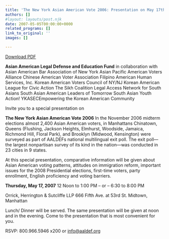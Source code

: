 ```yaml
---
title: 'The New York Asian American Vote 2006: Presentation on May 17th'
authors: []
#layout: layouts/post.njk
date: 2007-05-05T00:00:00+0000
related_programs: []
link_to_original: ''
images: []

---
```

[Download PDF ](/missing/2007-05-05_287_TheNewYorkAsia.pdf)

**Asian American Legal Defense and Education Fund** in collaboration with Asian American Bar Association of New York Asian Pacific American Voters Alliance Chinese American Voter Association Filipino American Human Services, Inc. Korean American Voters Council of NY/NJ Korean American League for Civic Action The Sikh Coalition Legal Access Network for South Asians  South Asian American Leaders of Tomorrow South Asian Youth Action!  YKASECEmpowering the Korean American Community

Invite you to a special presentation on

**The New York Asian American Vote 2006** In the November 2006 midterm elections almost 2,400 Asian American voters, in Manhattans Chinatown, Queens (Flushing, Jackson Heights, Elmhurst, Woodside, Jamaica, Richmond Hill, Floral Park), and Brooklyn (Midwood, Kensington) were surveyed as part of AALDEFs national multilingual exit poll. The exit poll—the largest nonpartisan survey of its kind in the nation—was conducted in 23 cities in 9 states.

At this special presentation, comparative information will be given about Asian American voting patterns, attitudes on immigration reform, important issues for the 2008 Presidential elections, first-time voters, party enrollment, English proficiency and voting barriers.

**Thursday, May 17, 2007** 12 Noon to 1:00 PM – or – 6:30 to 8:00 PM

Orrick, Herrington & Sutcliffe LLP 666 Fifth Ave. at 53rd St. Midtown, Manhattan

Lunch/ Dinner will be served.  The same presentation will be given at noon and in the evening.  Come to the presentation that is most convenient for you.

RSVP: 800.966.5946 x200 or
[info@aaldef.org](mailto:info@aaldef.org)